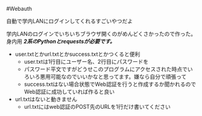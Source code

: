 #Webauth

自動で学内LANにログインしてくれるすごいやつだよ

学内LANのログインでいちいちブラウザ開くのがめんどくさかったので作った。身内用
___2系のPythonとrequestsが必要です。___
- user.txtとかurl.txtとかsuccess.txtとかつくると便利
  - user.txtは1行目にユーザー名、2行目にパスワードを
  - パスワード平文ですがどうせこのプログラムにアクセスされた時点でいろいろ悪用可能なのでいいかなと思ってます。嫌なら自分で頑張って
  - success.txtはない場合状態でWeb認証を行うと作成するか聞かれるのでWeb認証に成功していれば作ると良い
- url.txtはないと動きません
  - url.txtにはweb認証のPOST先のURLを1行だけ書いてください
